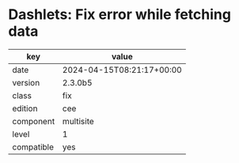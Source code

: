 [//]: # (werk v2)
# Dashlets: Fix error while fetching data

key        | value
---------- | ---
date       | 2024-04-15T08:21:17+00:00
version    | 2.3.0b5
class      | fix
edition    | cee
component  | multisite
level      | 1
compatible | yes


